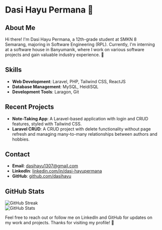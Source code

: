 # Dasi Hayu Permana 👋

## About Me

Hi there! I'm Dasi Hayu Permana, a 12th-grade student at SMKN 8 Semarang, majoring in Software Engineering (RPL). Currently, I'm interning at a software house in Banyumanik, where I work on various software projects and gain valuable industry experience. 🚀

## Skills

- **Web Development**: Laravel, PHP, Tailwind CSS, ReactJS
- **Database Management**: MySQL, HeidiSQL
- **Development Tools**: Laragon, Git

## Recent Projects

- **Note-Taking App**: A Laravel-based application with login and CRUD features, styled with Tailwind CSS.
- **Laravel CRUD**: A CRUD project with delete functionality without page refresh and managing many-to-many relationships between authors and hobbies.

## Contact

- **Email**: [dasihayu1307@gmail.com](dasihayu1307@gmail.com)
- **LinkedIn**: [linkedin.com/in/dasi-hayupermana](https://www.linkedin.com/in/dasi-hayupermana)
- **GitHub**: [github.com/dasihayu](https://github.com/dasihayu)

## GitHub Stats

![GitHub Streak](https://github-readme-streak-stats.herokuapp.com/?user=dasihayu&theme=dark)  
![GitHub Stats](https://github-readme-stats.vercel.app/api?username=dasihayu&show_icons=true&theme=dark)  

Feel free to reach out or follow me on LinkedIn and GitHub for updates on my work and projects. Thanks for visiting my profile! 🌟
